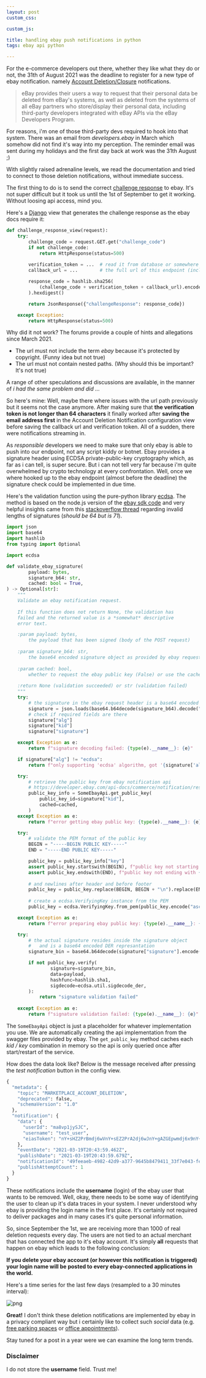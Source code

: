 ```yaml
---
layout: post
custom_css: 

custom_js: 

title: handling ebay push notifications in python
tags: ebay api python

---
```



For the e-commerce developers out there, whether they like what they do or not, the 31th of August 2021 was the deadline to register for a new type of ebay notification. namely [Account Deletion/Closure](https://www.developer.ebay.com/marketplace-account-deletion) notifications.

> eBay provides their users a way to request that their personal data be deleted from eBay's systems, as well as deleted from the systems of all eBay partners who store/display their personal data, including third-party developers integrated with eBay APIs via the eBay Developers Program.

For reasons, i'm one of those third-party devs required to hook into that system. There was an email from *developers.ebay* in March which somehow did not find it's way into my perception. The reminder email was sent during my holidays and the first day back at work was the 31th August ;)

With slightly raised adrenaline levels, we read the documentation and tried to connect to those deletion notifications, without immediate success. 

The first thing to do is to send the correct [challenge response](https://www.developer.ebay.com/marketplace-account-deletion#preparingURL) to ebay. It's not super difficult but it took us until the 1st of September to get it working. Without loosing api access, mind you. 

Here's a [Django](https://www.djangoproject.com/) view that generates the challenge response as the ebay docs require it: 


```python
def challenge_response_view(request):
    try:
        challenge_code = request.GET.get("challenge_code")
        if not challenge_code:
            return HttpResponse(status=500)
        
        verification_token = ...  # read it from database or somewhere
        callback_url = ...        # the full url of this endpoint (including https://)

        response_code = hashlib.sha256(
            (challenge_code + verification_token + callback_url).encode("ascii")
        ).hexdigest()

        return JsonResponse({"challengeResponse": response_code})

    except Exception:
        return HttpResponse(status=500)
```

Why did it not work? The forums provide a couple of hints and allegations since March 2021.

- The url must not include the term *ebay* because it's protected by copyright. (Funny idea but not true)
- The url must not contain nested paths. (Why should this be important? It's not true)

A range of other speculations and discussions are available, in the manner of *i had the same problem and did ...*

So here's mine: Well, maybe there where issues with the url path previously but it seems not the case anymore. After making sure that **the verification token is not longer than 64 characters** it finally worked after **saving the email address first** in the Account Deletion Notification configuration view before saving the callback url and verification token. All of a sudden, there were notifications streaming in.

As *responsible* developers we need to make sure that only ebay is able to push into our endpoint, not any script kiddy or botnet. Ebay provides a signature header using ECDSA private-public-key cryptography which, as far as i can tell, is super secure. But i can not tell very far because i'm quite overwhelmed by crypto technology at every confrontation. Well, once we where hooked up to the ebay endpoint (almost before the deadline) the signature check could be implemented in due time. 

Here's the validation function using the pure-python library [ecdsa](https://github.com/tlsfuzzer/python-ecdsa). The method is based on the node.js version of the 
[ebay sdk code](https://github.com/eBay/event-notification-nodejs-sdk/blob/main/lib/validator.js) and very helpful insights came from this
[stackoverflow thread](https://stackoverflow.com/questions/59904522/asn1-encoding-routines-errors-when-verifying-ecdsa-signature-type-with-openssl) regarding invalid
lengths of signatures (*should be 64 but is 71*).


```python
import json
import base64
import hashlib
from typing import Optional

import ecdsa

def validate_ebay_signature(
        payload: bytes, 
        signature_b64: str, 
        cached: bool = True,
) -> Optional[str]:
    """
    Validate an ebay notification request.
    
    If this function does not return None, the validation has 
    failed and the returned value is a *somewhat* descriptive
    error text.

    :param payload: bytes, 
        the payload that has been signed (body of the POST request)
    
    :param signature_b64: str, 
        the base64 encoded signature object as provided by ebay request header 'x-ebay-signature'
    
    :param cached: bool, 
        whether to request the ebay public key (False) or use the cached key if possible (True)
    
    :return None (validation succeeded) or str (validation failed)
    """
    try:
        # the signature in the ebay request header is a base64 encoded json object
        signature = json.loads(base64.b64decode(signature_b64).decode("ascii"))
        # check if required fields are there
        signature["alg"]
        signature["kid"]
        signature["signature"]

    except Exception as e:
        return f"signature decoding failed: {type(e).__name__}: {e}"

    if signature["alg"] != "ecdsa":
        return f"only supporting 'ecdsa' algorithm, got '{signature['alg']}'"

    try:
        # retrieve the public key from ebay notification api
        # https://developer.ebay.com/api-docs/commerce/notification/resources/public_key/methods/getPublicKey
        public_key_info = SomeEbayApi.get_public_key(
            public_key_id=signature["kid"],
            cached=cached,
        )
    except Exception as e:
        return f"error getting ebay public key: {type(e).__name__}: {e}"

    try:
        # validate the PEM format of the public key
        BEGIN = "-----BEGIN PUBLIC KEY-----"
        END = "-----END PUBLIC KEY-----"

        public_key = public_key_info["key"]
        assert public_key.startswith(BEGIN), f"public key not starting with {BEGIN}"
        assert public_key.endswith(END), f"public key not ending with {END}"
        
        # and newlines after header and before footer
        public_key = public_key.replace(BEGIN, BEGIN + "\n").replace(END, "\n" + END)
        
        # create a ecdsa.VerifyingKey instance from the PEM
        public_key = ecdsa.VerifyingKey.from_pem(public_key.encode("ascii"))

    except Exception as e:
        return f"error preparing ebay public key: {type(e).__name__}: {e}\nkey: {public_key_info}"

    try:
        # the actual signature resides inside the signature object
        #   and is a base64 encoded DER represantation 
        signature_bin = base64.b64decode(signature["signature"].encode("ascii"))

        if not public_key.verify(
                signature=signature_bin,
                data=payload,
                hashfunc=hashlib.sha1,
                sigdecode=ecdsa.util.sigdecode_der,
        ):
            return "signature validation failed"
    
    except Exception as e:
        return f"signature validation failed: {type(e).__name__}: {e}"

```

The `SomeEbayApi` object is just a placeholder for whatever implementation you use. We are automatically creating the api implementation from the swagger files provided by ebay. The `get_public_key` method caches each *kid / key* combination in memory so the api is only queried once after start/restart of the service. 

How does the data look like? Below is the message received after pressing the *test notification* button in the config view.


```python
{
  "metadata": {
    "topic": "MARKETPLACE_ACCOUNT_DELETION",
    "deprecated": false,
    "schemaVersion": "1.0"
  },
  "notification": {
    "data": {
      "userId": "ma8vp1jySJC",
      "username": "test_user",
      "eiasToken": "nY+sHZ2PrBmdj6wVnY+sEZ2PrA2dj6wJnY+gAZGEpwmdj6x9nY+seQ=="
    },
    "eventDate": "2021-03-19T20:43:59.462Z",
    "publishDate": "2021-03-19T20:43:59.679Z",
    "notificationId": "49feeaeb-4982-42d9-a377-9645b8479411_33f7e043-fed8-442b-9d44-791923bd9a6d",
    "publishAttemptCount": 1
  }
}
```

These notifications include the **username** (login) of the ebay user that wants to be removed. Well, okay, there needs to be some way of identifying the user to clean up it's data traces in your system. I never understood why ebay is providing the login name in the first place. It's certainly not required to deliver packages and in many cases it's quite personal information.

So, since September the 1st, we are receiving more than 1000 of real deletion requests every day. The users are not tied to an actual merchant that has connected the app to it's ebay account. It's simply **all** requests that happen on ebay which leads to the following conclusion: 

**If you delete your ebay account (or however this notification is triggered) your login name will be posted to every ebay-connected applications in the world.**

Here's a time series for the last few days (resampled to a 30 minutes interval):





    
![png]({{site.baseurl}}/assets/nb/2021-09-05-ebay-push-notification-verification-in-python_files/2021-09-05-ebay-push-notification-verification-in-python_8_0.png)
    


**Great!** I don't think these deletion notifications are implemented by ebay in a privacy compliant way but i certainly like to collect such *social* data (e.g. [free parking spaces](https://defgsus.github.io/blog/2021/04/08/one-year-parking.html) or [office appointments](https://github.com/defgsus/office-schedule-scraper)). 

Stay tuned for a post in a year were we can examine the long term trends. 

### Disclaimer

I do not store the **username** field. Trust me!
